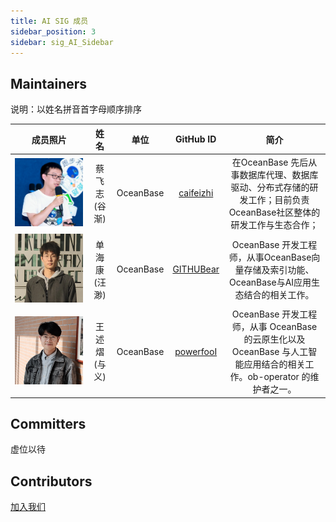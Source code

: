 ```yaml
---
title: AI SIG 成员
sidebar_position: 3
sidebar: sig_AI_Sidebar
---
```


## Maintainers
说明：以姓名拼音首字母顺序排序

<div class="team-members-table">

| 成员照片 | 姓名 | 单位 | GitHub ID |简介|
|:----:|:----:|:---------:|:----:|:----:|
|![蔡飞志(谷渐)](/img/sig/AI/member/gujian.png "蔡飞志(谷渐)") | <span class="name-column">蔡飞志(谷渐)</span> | <span class="company-column">OceanBase</span> | <span class="github-id-column"><a href="https://github.com/caifeizhi" target="_blank">caifeizhi</a></span> |在OceanBase 先后从事数据库代理、数据库驱动、分布式存储的研发工作；目前负责OceanBase社区整体的研发工作与生态合作；|
|![单海康(汪渺)](/img/sig/AI/member/wangmiao.png "单海康(汪渺)") | <span class="name-column">单海康(汪渺)</span> | <span class="company-column">OceanBase</span> | <span class="github-id-column"><a href="https://github.com/GITHUBear" target="_blank">GITHUBear</a></span> |OceanBase 开发工程师，从事OceanBase向量存储及索引功能、OceanBase与AI应用生态结合的相关工作。|
|![王述熠(与义)](/img/sig/AI/member/yuyi.png "王述熠(与义)") | <span class="name-column">王述熠(与义)</span> | <span class="company-column">OceanBase</span> | <span class="github-id-column"><a href="https://github.com/powerfooI" target="_blank">powerfooI</a></span> |OceanBase 开发工程师，从事 OceanBase 的云原生化以及OceanBase 与人工智能应用结合的相关工作。ob-operator 的维护者之一。|

</div>

## Committers

虚位以待

## Contributors

[加入我们](./join_us.md)
